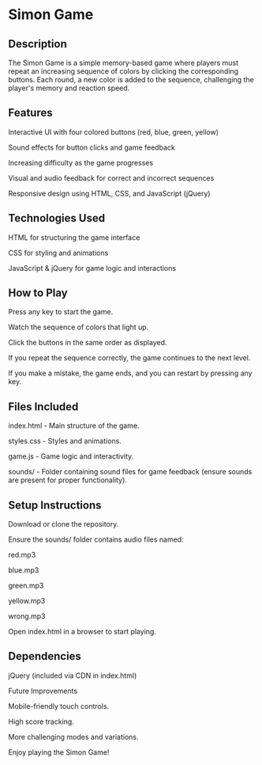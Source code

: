 # Simon Game

## Description

The Simon Game is a simple memory-based game where players must repeat an increasing sequence of colors by clicking the corresponding buttons. Each round, a new color is added to the sequence, challenging the player's memory and reaction speed.

## Features

Interactive UI with four colored buttons (red, blue, green, yellow)

Sound effects for button clicks and game feedback

Increasing difficulty as the game progresses

Visual and audio feedback for correct and incorrect sequences

Responsive design using HTML, CSS, and JavaScript (jQuery)

## Technologies Used

HTML for structuring the game interface

CSS for styling and animations

JavaScript & jQuery for game logic and interactions

## How to Play

Press any key to start the game.

Watch the sequence of colors that light up.

Click the buttons in the same order as displayed.

If you repeat the sequence correctly, the game continues to the next level.

If you make a mistake, the game ends, and you can restart by pressing any key.

## Files Included

index.html - Main structure of the game.

styles.css - Styles and animations.

game.js - Game logic and interactivity.

sounds/ - Folder containing sound files for game feedback (ensure sounds are present for proper functionality).

## Setup Instructions

Download or clone the repository.

Ensure the sounds/ folder contains audio files named:

red.mp3

blue.mp3

green.mp3

yellow.mp3

wrong.mp3

Open index.html in a browser to start playing.

## Dependencies

jQuery (included via CDN in index.html)

Future Improvements

Mobile-friendly touch controls.

High score tracking.

More challenging modes and variations.

Enjoy playing the Simon Game!

